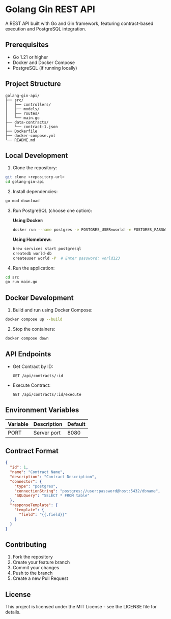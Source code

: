 # Golang Gin REST API

A REST API built with Go and Gin framework, featuring contract-based execution and PostgreSQL integration.

## Prerequisites

- Go 1.21 or higher
- Docker and Docker Compose
- PostgreSQL (if running locally)

## Project Structure

```text
golang-gin-api/
├── src/
│   ├── controllers/
│   ├── models/
│   ├── routes/
│   └── main.go
├── data-contracts/
│   └── contract-1.json
├── Dockerfile
├── docker-compose.yml
└── README.md
```

## Local Development

1. Clone the repository:

```bash
git clone <repository-url>
cd golang-gin-api
```

2. Install dependencies:

```bash
go mod download
```

3. Run PostgreSQL (choose one option):

   **Using Docker:**

   ```bash
   docker run --name postgres -e POSTGRES_USER=world -e POSTGRES_PASSWORD=world123 -e POSTGRES_DB=world-db -p 5432:5432 -d postgres:15-alpine
   ```

   **Using Homebrew:**

   ```bash
   brew services start postgresql
   createdb world-db
   createuser world -P  # Enter password: world123
   ```

4. Run the application:

```bash
cd src
go run main.go
```

## Docker Development

1. Build and run using Docker Compose:

```bash
docker compose up --build
```

2. Stop the containers:

```bash
docker compose down
```

## API Endpoints

- Get Contract by ID:

  ```
  GET /api/contracts/:id
  ```

- Execute Contract:
  ```
  GET /api/contracts/:id/execute
  ```

## Environment Variables

| Variable | Description | Default |
| -------- | ----------- | ------- |
| PORT     | Server port | 8080    |

## Contract Format

```json
{
  "id": 1,
  "name": "Contract Name",
  "description": "Contract Description",
  "connector": {
    "type": "postgres",
    "connectionString": "postgres://user:password@host:5432/dbname",
    "SQLQuery": "SELECT * FROM table"
  },
  "responseTemplate": {
    "template": {
      "field": "{{.field}}"
    }
  }
}
```

## Contributing

1. Fork the repository
2. Create your feature branch
3. Commit your changes
4. Push to the branch
5. Create a new Pull Request

## License

This project is licensed under the MIT License - see the LICENSE file for details.
